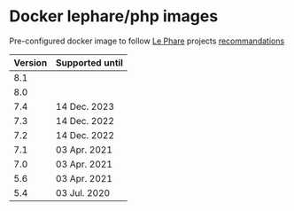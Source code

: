 # Docker lephare/php images

Pre-configured docker image to follow [Le Phare](https://www.lephare.com) projects
[recommandations](https://faros.lephare.com)

| Version | Supported until |
|---------|-----------------|
| 8.1     |                 |
| 8.0     |                 |
| 7.4     | 14 Dec. 2023    |
| 7.3     | 14 Dec. 2022    |
| 7.2     | 14 Dec. 2022    |
| 7.1     | 03 Apr. 2021    |
| 7.0     | 03 Apr. 2021    |
| 5.6     | 03 Apr. 2021    |
| 5.4     | 03 Jul. 2020    |

